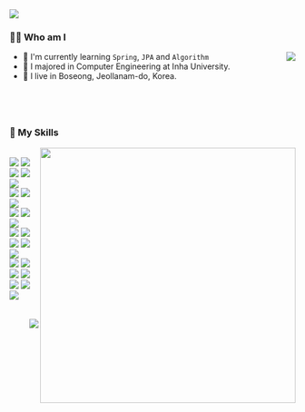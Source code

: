 <img align='center' src="https://capsule-render.vercel.app/api?type=waving&text=seonpilKim&animation=fadeIn&fontColor=ffeacd&color=ffe9cd">

<h3>🙋‍♂️ Who am I</h3>
<div>
<a style="float:right" href="https://solved.ac/12161542">
	<img align='right' src="http://mazassumnida.wtf/api/v2/generate_badge?boj=12161542">
</a>

- 🐥 I'm currently learning `Spring`, `JPA` and `Algorithm`
- 🥇 I majored in Computer Engineering at Inha University.
- 💒 I live in Boseong, Jeollanam-do, Korea.<br><br><br><br>
</div>
<h3 style="margin-top:30px">💪 My Skills</h3>
<div>
  <img align='right' width=450px src="https://github-readme-stats.vercel.app/api?username=seonpilKim&show_icons=true&theme=gruvbox"><br>
</div>

<div align='left'>
<img src="https://img.shields.io/badge/C++-00599C?style=flat-square&logo=c%2B%2B&&logoColor=white"/>
<img src="https://img.shields.io/badge/Java-007396?style=flat-square&logo=Java&logoColor=white"/><br>
<img src="https://img.shields.io/badge/HTML5-E34F26?style=flat-square&logo=HTML5&logoColor=white"/>
<img src="https://img.shields.io/badge/CSS3-1572B6?style=flat-square&logo=CSS3&logoColor=white"/>
<img src="https://img.shields.io/badge/JavaScript-F7DF1E?style=flat-square&logo=JavaScript&logoColor=white"/><br>
<img src="https://img.shields.io/badge/Spring-6DB33F?style=flat-square&logo=Spring&logoColor=white"/>
<img src="https://img.shields.io/badge/Spring Boot-6DB33F?style=flat-square&logo=Spring Boot&logoColor=white"/>
<img src="https://img.shields.io/badge/Spring Security-6DB33F?style=flat-square&logo=Spring Security&logoColor=white"/><br>
<img src="https://img.shields.io/badge/Thymeleaf-005F0F?style=flat-square&logo=Thymeleaf&logoColor=white"/>	
<img src="https://img.shields.io/badge/JWT-000000?style=flat-square&logo=JSON Web Tokens&logoColor=white"/>
<img src="https://img.shields.io/badge/Hibernate-59666C?style=flat-square&logo=Hibernate&logoColor=white"/><br>
<img src="https://img.shields.io/badge/Gradle-02303A?style=flat-square&logo=Gradle&logoColor=white"/>
<img src="https://img.shields.io/badge/MySQL-4479A1?style=flat-square&logo=MySQL&logoColor=white"/>
<img src="https://img.shields.io/badge/Docker-2496ED?style=flat-square&logo=Docker&logoColor=white"/>
<img src="https://img.shields.io/badge/AWS-232F3E?style=flat-square&logo=Amazon AWS&logoColor=white"/>
<img src="https://img.shields.io/badge/Heroku-430098?style=flat-square&logo=Heroku&logoColor=white"/><br>
<img src="https://img.shields.io/badge/Git-F05032?style=flat-square&logo=Git&logoColor=white"/>
<img src="https://img.shields.io/badge/GitHub-181717?style=flat-square&logo=GitHub&logoColor=white"/>
<img src="https://img.shields.io/badge/Swagger-85EA2D?style=flat-square&logo=Swagger&logoColor=white"/>
<img src="https://img.shields.io/badge/Postman-FF6C37?style=flat-square&logo=Postman&logoColor=white"/><br>
<img src="https://img.shields.io/badge/IntelliJ IDEA-000000?style=flat-square&logo=IntelliJ IDEA&logoColor=white"/>
<img src="https://img.shields.io/badge/Visual Studio-5C2D91?style=flat-square&logo=Visual Studio&logoColor=white"/>
<img src="https://img.shields.io/badge/Visual Studio Code-007ACC?style=flat-square&logo=Visual Studio Code&logoColor=white"/>
</div>
</div><br><br>
<img align='right' src= "https://hits.seeyoufarm.com/api/count/incr/badge.svg?url=https%3A%2F%2Fgithub.com%2FseonpilKim%2Fhit-counter&count_bg=%2379C83D&title_bg=%23555555&icon=&icon_color=%23E7E7E7&title=hits&edge_flat=false">



